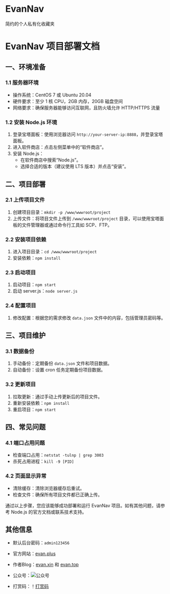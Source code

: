 # EvanNav
简约的个人私有化收藏夹

# EvanNav 项目部署文档

## 一、环境准备

### 1.1 服务器环境
- 操作系统：CentOS 7 或 Ubuntu 20.04
- 硬件要求：至少 1 核 CPU，2GB 内存，20GB 磁盘空间
- 网络要求：确保服务器能够访问互联网，且防火墙允许 HTTP/HTTPS 流量

### 1.2 安装 Node.js 环境
1. 登录宝塔面板：使用浏览器访问 `http://your-server-ip:8888`，并登录宝塔面板。
2. 进入软件商店：点击左侧菜单中的“软件商店”。
3. 安装 Node.js：
   - 在软件商店中搜索“Node.js”。
   - 选择合适的版本（建议使用 LTS 版本）并点击“安装”。

## 二、项目部署

### 2.1 上传项目文件
1. 创建项目目录：`mkdir -p /www/wwwroot/project`
2. 上传文件：将项目文件上传到 `/www/wwwroot/project` 目录，可以使用宝塔面板的文件管理器或通过命令行工具如 SCP、FTP。

### 2.2 安装项目依赖
1. 进入项目目录：`cd /www/wwwroot/project`
2. 安装依赖：`npm install`

### 2.3 启动项目
1. 启动项目：`npm start`
2. 启动 server.js：`node server.js`

### 2.4 配置项目
1. 修改配置：根据您的需求修改 `data.json` 文件中的内容，包括管理员密码等。

## 三、项目维护

### 3.1 数据备份
1. 手动备份：定期备份 `data.json` 文件和项目数据。
2. 自动备份：设置 cron 任务定期备份项目数据。

### 3.2 更新项目
1. 拉取更新：通过手动上传更新后的项目文件。
2. 重新安装依赖：`npm install`
3. 重启项目：`npm start`

## 四、常见问题

### 4.1 端口占用问题
- 检查端口占用：`netstat -tulnp | grep 3003`
- 杀死占用进程：`kill -9 [PID]`

### 4.2 页面显示异常
- 清除缓存：清除浏览器缓存后重试。
- 检查文件：确保所有项目文件都已正确上传。

通过以上步骤，您应该能够成功部署和运行 EvanNav 项目。如有其他问题，请参考 Node.js 的官方文档或联系技术支持。

## 其他信息
- 默认后台密码：`admin123456`
- 官方网站：[evan.plus](https://evan.plus) 
- 作者Blog：[evan.xin](https://evan.xin) 和 [evan.top](https://evan.top)

- 公众号：![公众号](https://www.evan.xin/wp-content/uploads/2025/04/111.png)
  
- 打赏码：！[打赏码](https://www.evan.xin/wp-content/uploads/2025/04/388-e1744121248572.png)


